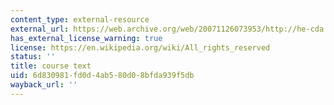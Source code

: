 ```yaml
---
content_type: external-resource
external_url: https://web.archive.org/web/20071126073953/http://he-cda.wiley.com/WileyCDA/HigherEdTitle/productCd-0471457280,courseCd-E40800.html
has_external_license_warning: true
license: https://en.wikipedia.org/wiki/All_rights_reserved
status: ''
title: course text
uid: 6d830981-fd0d-4ab5-80d0-8bfda939f5db
wayback_url: ''
---
```

